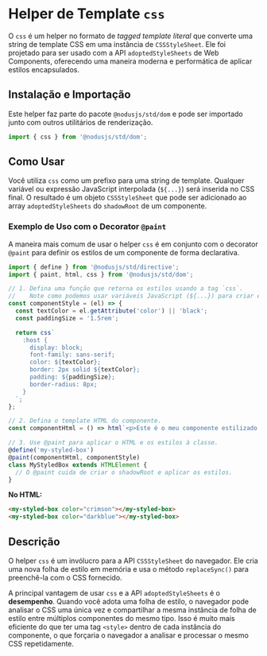 # Helper de Template `css`

O `css` é um helper no formato de *tagged template literal* que converte uma string de template CSS em uma instância de `CSSStyleSheet`. Ele foi projetado para ser usado com a API `adoptedStyleSheets` de Web Components, oferecendo uma maneira moderna e performática de aplicar estilos encapsulados.

## Instalação e Importação

Este helper faz parte do pacote `@nodusjs/std/dom` e pode ser importado junto com outros utilitários de renderização.

```javascript
import { css } from '@nodusjs/std/dom';
```

## Como Usar

Você utiliza `css` como um prefixo para uma string de template. Qualquer variável ou expressão JavaScript interpolada (`${...}`) será inserida no CSS final. O resultado é um objeto `CSSStyleSheet` que pode ser adicionado ao array `adoptedStyleSheets` do `shadowRoot` de um componente.

### Exemplo de Uso com o Decorator `@paint`

A maneira mais comum de usar o helper `css` é em conjunto com o decorator `@paint` para definir os estilos de um componente de forma declarativa.

```javascript
import { define } from '@nodusjs/std/directive';
import { paint, html, css } from '@nodusjs/std/dom';

// 1. Defina uma função que retorna os estilos usando a tag `css`.
//    Note como podemos usar variáveis JavaScript (${...}) para criar estilos dinâmicos.
const componentStyle = (el) => {
  const textColor = el.getAttribute('color') || 'black';
  const paddingSize = '1.5rem';

  return css`
    :host {
      display: block;
      font-family: sans-serif;
      color: ${textColor};
      border: 2px solid ${textColor};
      padding: ${paddingSize};
      border-radius: 8px;
    }
  `;
};

// 2. Defina o template HTML do componente.
const componentHtml = () => html`<p>Este é o meu componente estilizado!</p>`;

// 3. Use @paint para aplicar o HTML e os estilos à classe.
@define('my-styled-box')
@paint(componentHtml, componentStyle)
class MyStyledBox extends HTMLElement {
  // O @paint cuida de criar o shadowRoot e aplicar os estilos.
}
```

**No HTML:**

```html
<my-styled-box color="crimson"></my-styled-box>
<my-styled-box color="darkblue"></my-styled-box>
```

## Descrição

O helper `css` é um invólucro para a API `CSSStyleSheet` do navegador. Ele cria uma nova folha de estilo em memória e usa o método `replaceSync()` para preenchê-la com o CSS fornecido.

A principal vantagem de usar `css` e a API `adoptedStyleSheets` é o **desempenho**. Quando você adota uma folha de estilo, o navegador pode analisar o CSS uma única vez e compartilhar a mesma instância de folha de estilo entre múltiplos componentes do mesmo tipo. Isso é muito mais eficiente do que ter uma tag `<style>` dentro de cada instância do componente, o que forçaria o navegador a analisar e processar o mesmo CSS repetidamente.
